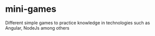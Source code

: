 # mini-games
Different simple games to practice knowledge in technologies such as Angular, NodeJs among others
